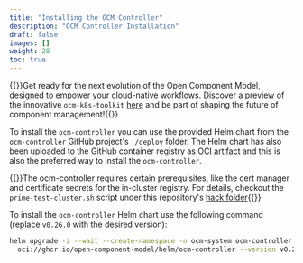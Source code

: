 ```yaml
---
title: "Installing the OCM Controller"
description: "OCM Controller Installation"
draft: false
images: []
weight: 28
toc: true
---
```


{{<callout context="tip" title="Did you know?">}}Get ready for the next evolution of the Open Component Model, designed to empower your cloud-native workflows. Discover a preview of the innovative `ocm-k8s-toolkit` [here](https://github.com/open-component-model/ocm-k8s-toolkit) and be part of shaping the future of component management!{{</callout>}}

To install the `ocm-controller` you can use the provided Helm chart from the `ocm-controller` GitHub project's `./deploy` folder. The Helm chart has also been uploaded to the GitHub container registry as [OCI artifact](https://github.com/open-component-model/ocm-controller/pkgs/container/helm%2Focm-controller) and this is also the preferred way to install the `ocm-controller`.

{{<callout context="note" title="Prerequisites">}}The ocm-controller requires certain prerequisites, like the cert manager and certificate secrets for the in-cluster registry. For details, checkout the `prime-test-cluster.sh` script under this repository's [hack folder](https://github.com/open-component-model/ocm-controller/tree/main/hack){{</callout>}}

To install the `ocm-controller` Helm chart use the following command (replace `v0.26.0` with the desired version):

```bash
helm upgrade -i --wait --create-namespace -n ocm-system ocm-controller \
  oci://ghcr.io/open-component-model/helm/ocm-controller --version v0.26.0
```
